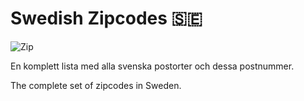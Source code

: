 # Swedish Zipcodes 🇸🇪

![Zip](http://upload.wikimedia.org/wikipedia/commons/e/ee/2_digit_postcode_sweden.png)

En komplett lista med alla svenska postorter och dessa postnummer.

The complete set of zipcodes in Sweden.
